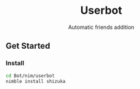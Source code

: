 <div align="center">

# Userbot
Automatiс friends addition

</div>


## Get Started
### Install
```bash
cd Bot/nim/userbot
nimble install shizuka
```
